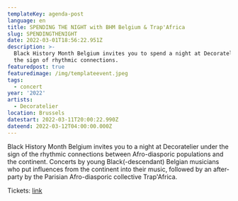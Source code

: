 ```yaml
---
templateKey: agenda-post
language: en
title: SPENDING THE NIGHT with BHM Belgium & Trap'Africa
slug: SPENDINGTHENIGHT
date: 2022-03-01T18:56:22.951Z
description: >-
  Black History Month Belgium invites you to spend a night at Decoratelier under
  the sign of rhythmic connections.
featuredpost: true
featuredimage: /img/templateevent.jpeg
tags:
  - concert
year: '2022'
artists:
  - Decoratelier
location: Brussels
datestart: 2022-03-11T20:00:22.990Z
dateend: 2022-03-12T04:00:00.000Z
---
```

Black History Month Belgium invites you to a night at Decoratelier under the sign of the rhythmic connections between Afro-diasporic populations and the continent. Concerts by young Black(-descendant) Belgian musicians who put influences from the continent into their music, followed by an after-party by the Parisian Afro-diasporic collective Trap'Africa.

Tickets: [link](https://www.eventbrite.be/e/billets-spending-the-night-with-bhm-belgium-trapafrica-287614712347)
